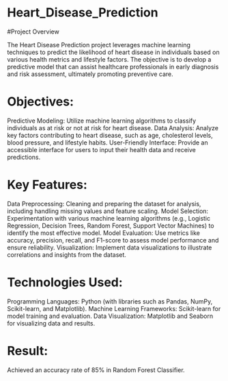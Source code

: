 # Heart_Disease_Prediction

#Project Overview

The Heart Disease Prediction project leverages machine learning techniques to predict the likelihood of heart disease in individuals based on various health metrics and lifestyle factors. The objective is to develop a predictive model that can assist healthcare professionals in early diagnosis and risk assessment, ultimately promoting preventive care.

# Objectives:

Predictive Modeling: Utilize machine learning algorithms to classify individuals as at risk or not at risk for heart disease.
Data Analysis: Analyze key factors contributing to heart disease, such as age, cholesterol levels, blood pressure, and lifestyle habits.
User-Friendly Interface: Provide an accessible interface for users to input their health data and receive predictions.

# Key Features:

Data Preprocessing: Cleaning and preparing the dataset for analysis, including handling missing values and feature scaling.
Model Selection: Experimentation with various machine learning algorithms (e.g., Logistic Regression, Decision Trees, Random Forest, Support Vector Machines) to identify the most effective model.
Model Evaluation: Use metrics like accuracy, precision, recall, and F1-score to assess model performance and ensure reliability.
Visualization: Implement data visualizations to illustrate correlations and insights from the dataset.

# Technologies Used:

Programming Languages: Python (with libraries such as Pandas, NumPy, Scikit-learn, and Matplotlib).
Machine Learning Frameworks: Scikit-learn for model training and evaluation.
Data Visualization: Matplotlib and Seaborn for visualizing data and results.

# Result:

Achieved an accuracy rate of 85% in Random Forest Classifier.
